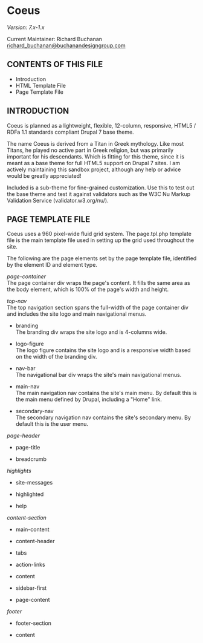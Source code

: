 Coeus
================================
*Version: 7.x-1.x*

Current Maintainer: Richard Buchanan <richard_buchanan@buchanandesigngroup.com>


CONTENTS OF THIS FILE
---------------------

 * Introduction
 * HTML Template File
 * Page Template File


INTRODUCTION
------------
Coeus is planned as a lightweight, flexible, 12-column, responsive, HTML5 /
RDFa 1.1 standards compliant Drupal 7 base theme.

The name Coeus is derived from a Titan in Greek mythology. Like most Titans, he
played no active part in Greek religion, but was primarily important for his
descendants. Which is fitting for this theme, since it is meant as a base theme
for full HTML5 support on Drupal 7 sites. I am actively maintaining this sandbox
project, although any help or advice would be greatly appreciated!

Included is a sub-theme for fine-grained customization. Use this to test out the
base theme and test it against validators such as the W3C Nu Markup Validation
Service (validator.w3.org/nu/).


PAGE TEMPLATE FILE
------------------
Coeus uses a 960 pixel-wide fluid grid system. The page.tpl.php template file
is the main template file used in setting up the grid used throughout the site.

The following are the page elements set by the page template file, identified by
the element ID and element type.

*page-container*  
The page container div wraps the page's content. It fills the same area as the
body element, which is 100% of the page's width and height.

*top-nav*  
The top navigation section spans the full-width of the page container div
and includes the site logo and main navigational menus.

* branding  
The branding div wraps the site logo and is 4-columns wide.

* logo-figure  
The logo figure contains the site logo and is a responsive width based on
the width of the branding div.
      
* nav-bar  
The navigational bar div wraps the site's main navigational menus.

* main-nav  
The main navigation nav contains the site's main menu. By default this
is the main menu defined by Drupal, including a "Home" link.

* secondary-nav  
The secondary navigation nav contains the site's secondary menu. By
default this is the user menu.

*page-header*  
* page-title  

* breadcrumb  

*highlights*  
* site-messages  

* highlighted  

* help  

*content-section*  
* main-content  

* content-header  

* tabs  

* action-links  

* content  

* sidebar-first  

* page-content  

*footer*  
* footer-section  

* content  

